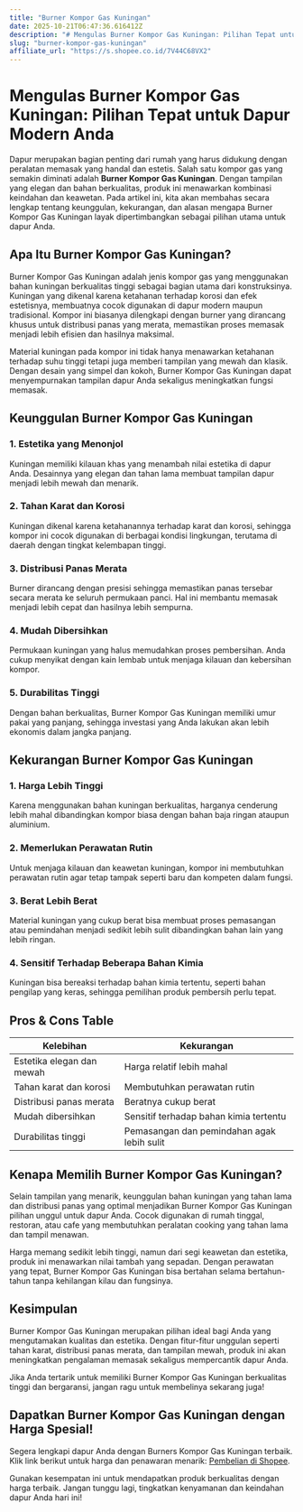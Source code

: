 ```yaml
---
title: "Burner Kompor Gas Kuningan"
date: 2025-10-21T06:47:36.616412Z
description: "# Mengulas Burner Kompor Gas Kuningan: Pilihan Tepat untuk Dapur Modern Anda..."
slug: "burner-kompor-gas-kuningan"
affiliate_url: "https://s.shopee.co.id/7V44C68VX2"
---
```

# Mengulas Burner Kompor Gas Kuningan: Pilihan Tepat untuk Dapur Modern Anda

Dapur merupakan bagian penting dari rumah yang harus didukung dengan peralatan memasak yang handal dan estetis. Salah satu kompor gas yang semakin diminati adalah **Burner Kompor Gas Kuningan**. Dengan tampilan yang elegan dan bahan berkualitas, produk ini menawarkan kombinasi keindahan dan keawetan. Pada artikel ini, kita akan membahas secara lengkap tentang keunggulan, kekurangan, dan alasan mengapa Burner Kompor Gas Kuningan layak dipertimbangkan sebagai pilihan utama untuk dapur Anda.

## Apa Itu Burner Kompor Gas Kuningan?

Burner Kompor Gas Kuningan adalah jenis kompor gas yang menggunakan bahan kuningan berkualitas tinggi sebagai bagian utama dari konstruksinya. Kuningan yang dikenal karena ketahanan terhadap korosi dan efek estetisnya, membuatnya cocok digunakan di dapur modern maupun tradisional. Kompor ini biasanya dilengkapi dengan burner yang dirancang khusus untuk distribusi panas yang merata, memastikan proses memasak menjadi lebih efisien dan hasilnya maksimal.

Material kuningan pada kompor ini tidak hanya menawarkan ketahanan terhadap suhu tinggi tetapi juga memberi tampilan yang mewah dan klasik. Dengan desain yang simpel dan kokoh, Burner Kompor Gas Kuningan dapat menyempurnakan tampilan dapur Anda sekaligus meningkatkan fungsi memasak.

## Keunggulan Burner Kompor Gas Kuningan

### 1. Estetika yang Menonjol

Kuningan memiliki kilauan khas yang menambah nilai estetika di dapur Anda. Desainnya yang elegan dan tahan lama membuat tampilan dapur menjadi lebih mewah dan menarik.

### 2. Tahan Karat dan Korosi

Kuningan dikenal karena ketahanannya terhadap karat dan korosi, sehingga kompor ini cocok digunakan di berbagai kondisi lingkungan, terutama di daerah dengan tingkat kelembapan tinggi.

### 3. Distribusi Panas Merata

Burner dirancang dengan presisi sehingga memastikan panas tersebar secara merata ke seluruh permukaan panci. Hal ini membantu memasak menjadi lebih cepat dan hasilnya lebih sempurna.

### 4. Mudah Dibersihkan

Permukaan kuningan yang halus memudahkan proses pembersihan. Anda cukup menyikat dengan kain lembab untuk menjaga kilauan dan kebersihan kompor.

### 5. Durabilitas Tinggi

Dengan bahan berkualitas, Burner Kompor Gas Kuningan memiliki umur pakai yang panjang, sehingga investasi yang Anda lakukan akan lebih ekonomis dalam jangka panjang.

## Kekurangan Burner Kompor Gas Kuningan

### 1. Harga Lebih Tinggi

Karena menggunakan bahan kuningan berkualitas, harganya cenderung lebih mahal dibandingkan kompor biasa dengan bahan baja ringan ataupun aluminium.

### 2. Memerlukan Perawatan Rutin

Untuk menjaga kilauan dan keawetan kuningan, kompor ini membutuhkan perawatan rutin agar tetap tampak seperti baru dan kompeten dalam fungsi.

### 3. Berat Lebih Berat

Material kuningan yang cukup berat bisa membuat proses pemasangan atau pemindahan menjadi sedikit lebih sulit dibandingkan bahan lain yang lebih ringan.

### 4. Sensitif Terhadap Beberapa Bahan Kimia

Kuningan bisa bereaksi terhadap bahan kimia tertentu, seperti bahan pengilap yang keras, sehingga pemilihan produk pembersih perlu tepat.

## Pros & Cons Table

| **Kelebihan**                                       | **Kekurangan**                                        |
|------------------------------------------------------|--------------------------------------------------------|
| Estetika elegan dan mewah                          | Harga relatif lebih mahal                            |
| Tahan karat dan korosi                             | Membutuhkan perawatan rutin                         |
| Distribusi panas merata                             | Beratnya cukup berat                                |
| Mudah dibersihkan                                  | Sensitif terhadap bahan kimia tertentu             |
| Durabilitas tinggi                                | Pemasangan dan pemindahan agak lebih sulit          |

## Kenapa Memilih Burner Kompor Gas Kuningan?

Selain tampilan yang menarik, keunggulan bahan kuningan yang tahan lama dan distribusi panas yang optimal menjadikan Burner Kompor Gas Kuningan pilihan unggul untuk dapur Anda. Cocok digunakan di rumah tinggal, restoran, atau cafe yang membutuhkan peralatan cooking yang tahan lama dan tampil menawan.

Harga memang sedikit lebih tinggi, namun dari segi keawetan dan estetika, produk ini menawarkan nilai tambah yang sepadan. Dengan perawatan yang tepat, Burner Kompor Gas Kuningan bisa bertahan selama bertahun-tahun tanpa kehilangan kilau dan fungsinya.

## Kesimpulan

Burner Kompor Gas Kuningan merupakan pilihan ideal bagi Anda yang mengutamakan kualitas dan estetika. Dengan fitur-fitur unggulan seperti tahan karat, distribusi panas merata, dan tampilan mewah, produk ini akan meningkatkan pengalaman memasak sekaligus mempercantik dapur Anda.

Jika Anda tertarik untuk memiliki Burner Kompor Gas Kuningan berkualitas tinggi dan bergaransi, jangan ragu untuk membelinya sekarang juga!

## Dapatkan Burner Kompor Gas Kuningan dengan Harga Spesial!

Segera lengkapi dapur Anda dengan Burners Kompor Gas Kuningan terbaik. Klik link berikut untuk harga dan penawaran menarik: [Pembelian di Shopee](https://s.shopee.co.id/7V44C68VX2).

Gunakan kesempatan ini untuk mendapatkan produk berkualitas dengan harga terbaik. Jangan tunggu lagi, tingkatkan kenyamanan dan keindahan dapur Anda hari ini!